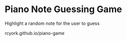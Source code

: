 # Piano Note Guessing Game 

Highlight a random note for the user to guess

rcyork.github.io/piano-game
